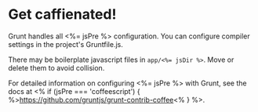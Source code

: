 # Get caffienated!

Grunt handles all <%= jsPre %> configuration. You can configure compiler settings in the project's Gruntfile.js.

There may be boilerplate javascript files in `app/<%= jsDir %>`. Move or delete them to avoid collision.

For detailed information on configuring <%= jsPre %> with Grunt, see the docs at <% if (jsPre === 'coffeescript') { %>https://github.com/gruntjs/grunt-contrib-coffee<% } %>.

